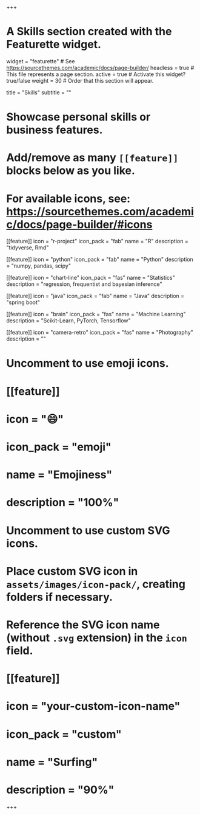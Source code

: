 +++
# A Skills section created with the Featurette widget.
widget = "featurette"  # See https://sourcethemes.com/academic/docs/page-builder/
headless = true  # This file represents a page section.
active = true  # Activate this widget? true/false
weight = 30  # Order that this section will appear.

title = "Skills"
subtitle = ""

# Showcase personal skills or business features.
# 
# Add/remove as many `[[feature]]` blocks below as you like.
# 
# For available icons, see: https://sourcethemes.com/academic/docs/page-builder/#icons

[[feature]]
  icon = "r-project"
  icon_pack = "fab"
  name = "R"
  description = "tidyverse, Rmd"

[[feature]]
  icon = "python"
  icon_pack = "fab"
  name = "Python"
  description = "numpy, pandas, scipy"
  
[[feature]]
  icon = "chart-line"
  icon_pack = "fas"
  name = "Statistics"
  description = "regression, frequentist and bayesian inference"  
  
[[feature]]
  icon = "java"
  icon_pack = "fab"
  name = "Java"
  description = "spring boot"

[[feature]]
  icon = "brain"
  icon_pack = "fas"
  name = "Machine Learning"
  description = "Scikit-Learn, PyTorch, Tensorflow"

[[feature]]
  icon = "camera-retro"
  icon_pack = "fas"
  name = "Photography"
  description = ""

# Uncomment to use emoji icons.
# [[feature]]
#  icon = ":smile:"
#  icon_pack = "emoji"
#  name = "Emojiness"
#  description = "100%"  

# Uncomment to use custom SVG icons.
# Place custom SVG icon in `assets/images/icon-pack/`, creating folders if necessary.
# Reference the SVG icon name (without `.svg` extension) in the `icon` field.
# [[feature]]
#  icon = "your-custom-icon-name"
#  icon_pack = "custom"
#  name = "Surfing"
#  description = "90%"

+++
